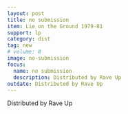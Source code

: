 ```yaml
---
layout: post
title: no submission
item: Lie on the Ground 1979-81
support: lp
category: dist
tag: new 
# volume: 0
image: no-submission
focus:
  name: no submission
  description: Distributed by Rave Up
outdate: Distributed by Rave Up
---
```


Distributed by Rave Up
